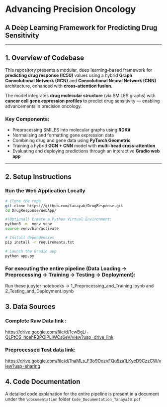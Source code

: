 # Advancing Precision Oncology  
## A Deep Learning Framework for Predicting Drug Sensitivity

---

## 1. Overview of Codebase

This repository presents a modular, deep learning-based framework for **predicting drug response (IC50)** values using a hybrid **Graph Convolutional Network (GCN)** and **Convolutional Neural Network (CNN)** architecture, enhanced with **cross-attention fusion**.

The model integrates **drug molecular structure** (via SMILES graphs) with **cancer cell gene expression profiles** to predict drug sensitivity — enabling advancements in precision oncology.

### Key Components:
- Preprocessing SMILES into molecular graphs using **RDKit**
- Normalising and formatting gene expression data
- Combining drug and gene data using **PyTorch Geometric**
- Training a hybrid **GCN + CNN** model with **multi-head cross-attention**
- Evaluating and deploying predictions through an interactive **Gradio web app**

---

## 2. Setup Instructions

### Run the Web Application Locally

```bash
# Clone the repo
git clone https://github.com/tanayab/DrugResponse.git
cd DrugResponse/WebApp/

#(Optional) Create a Python Virtual Environment:
python3 -m  venv venv
source venv/bin/activate

# Install dependencies
pip install -r requirements.txt

# Launch the Gradio app
python app.py
```

### For executing the entire pipeline (Data Loading -> Preprocessing -> Training -> Testing -> Deployment):
Run these jupyter notebooks -> 1_Preprocessing_and_Training.ipynb and 2_Testing_and_Deployment.ipynb

## 3. Data Sources

### Complete Raw Data link :
https://drive.google.com/file/d/1cwBgLi-QLPtOS_hoehR3POlPLlWCs6eV/view?usp=drive_link 

### Preprocessed Test data link:
https://drive.google.com/file/d/1haMLs_F3o9OozvFQu5za1LKyeD9CzzCW/view?usp=sharing

## 4. Code Documentation 
A detailed code explanation for the entire pipeline is present in a document under the `\documentation` folder
`Code_Documentation_TanayaJB.pdf`
